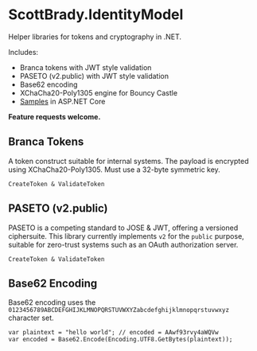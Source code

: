 # ScottBrady.IdentityModel

Helper libraries for tokens and cryptography in .NET.

Includes:
- Branca tokens with JWT style validation
- PASETO (v2.public) with JWT style validation
- Base62 encoding
- XChaCha20-Poly1305 engine for Bouncy Castle
- [Samples](https://github.com/scottbrady91/IdentityModel/tree/master/samples/ScottBrady.IdentityModel.Samples.AspNetCore) in ASP.NET Core

**Feature requests welcome.**

## Branca Tokens
A token construct suitable for internal systems. The payload is encrypted using XChaCha20-Poly1305. Must use a 32-byte symmetric key.

```
CreateToken & ValidateToken
```

## PASETO (v2.public)
PASETO is a competing standard to JOSE & JWT, offering a versioned ciphersuite. This library currently implements `v2` for the `public` purpose, suitable for zero-trust systems such as an OAuth authorization server.

```
CreateToken & ValidateToken
```

## Base62 Encoding
Base62 encoding uses the `0123456789ABCDEFGHIJKLMNOPQRSTUVWXYZabcdefghijklmnopqrstuvwxyz` character set.

```
var plaintext = "hello world"; // encoded = AAwf93rvy4aWQVw
var encoded = Base62.Encode(Encoding.UTF8.GetBytes(plaintext));
```
